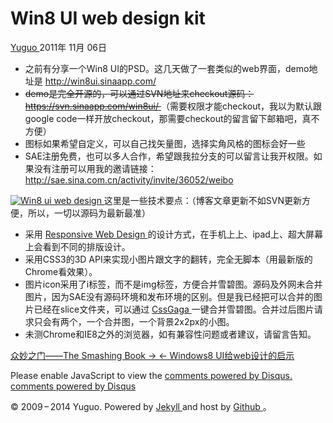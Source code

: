 #  Win8 UI web design kit

[ Yuguo ](http://yuguo.us) 2011年 11月 06日

  * 之前有分享一个Win8 UI的PSD。这几天做了一套类似的web界面，demo地址是 [ http://win8ui.sinaapp.com/ ](http://win8ui.sinaapp.com/)
  * <del> demo是完全开源的，可以通过SVN地址来checkout源码： [ https://svn.sinaapp.com/win8ui/ ](https://svn.sinaapp.com/win8ui/) </del> （需要权限才能checkout，我以为默认跟google code一样开放checkout，那需要checkout的留言留下邮箱吧，真不方便） 
  * 图标如果希望自定义，可以自己找矢量图，选择实角风格的图标会好一些 
  * SAE注册免费，也可以多人合作，希望跟我拉分支的可以留言让我开权限。如果没有注册可以用我的邀请链接：  [ http://sae.sina.com.cn/activity/invite/36052/weibo ](http://sae.sina.com.cn/activity/invite/36052/weibo)

[ ![Win8 ui web design](http://yuguo.us/files/2011/11/QQ拼音截图未命名.png)
](http://win8ui.sinaapp.com/) 这里是一些技术要点：（博客文章更新不如SVN更新方便，所以，一切以源码为最新最准）

  * 采用 [ Responsive Web Design ](http://www.qianduan.net/responsive-web-design.html) 的设计方式，在手机上上、ipad上、超大屏幕上会看到不同的排版设计。 
  * 采用CSS3的3D API来实现小图片跟文字的翻转，完全无脚本（用最新版的Chrome看效果）。 
  * 图片icon采用了i标签，而不是img标签，方便合并雪碧图。源码及外网未合并图片，因为SAE没有源码环境和发布环境的区别。但是我已经把可以合并的图片已经在slice文件夹，可以通过 [ CssGaga ](http://www.99css.com/archives/542) 一键合并雪碧图。合并过后图片请求只会有两个，一个合并图，一个背景2x2px的小图。 
  * 未测Chrome和IE8之外的浏览器，如有兼容性问题或者建议，请留言告知。 

[ 众妙之门——The Smashing Book → ](/weblog/the-smashing-book/) [ ← Windows8
UI给web设计的启示 ](/weblog/web-design-inspired-by-windows-8-ui/)

Please enable JavaScript to view the [ comments powered by Disqus.
](http://disqus.com/?ref_noscript) [ comments powered by  Disqus
](http://disqus.com)

© 2009 – 2014 Yuguo. Powered by [ Jekyll ](https://github.com/mojombo/jekyll)
and host by [ Github ](https://github.com/yuguo) 。

